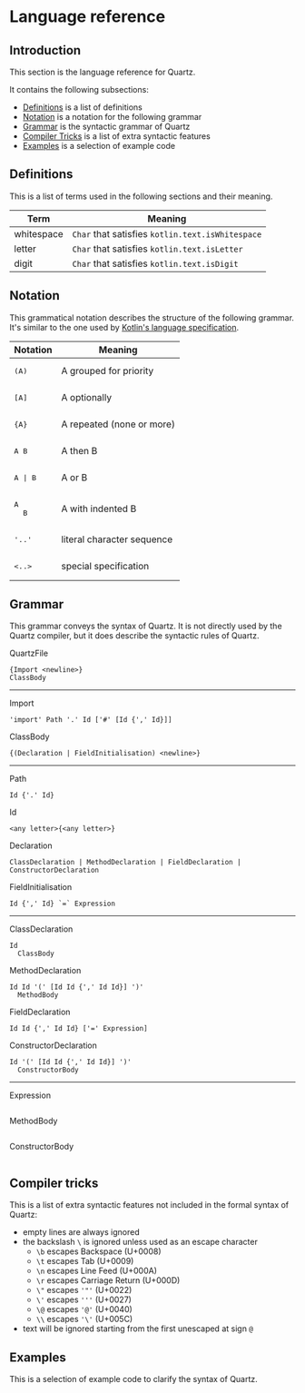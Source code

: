 # Language reference
## Introduction
This section is the language reference for Quartz.

It contains the following subsections:
* [Definitions](#definitions) is a list of definitions
* [Notation](#notation) is a notation for the following grammar
* [Grammar](#grammar) is the syntactic grammar of Quartz
* [Compiler Tricks](#compiler-tricks) is a list of extra syntactic features
* [Examples](#examples) is a selection of example code

## Definitions
This is a list of terms used in the following sections and their meaning.

| Term       | Meaning                                          |
|------------|--------------------------------------------------|
| whitespace | `Char` that satisfies `kotlin.text.isWhitespace` | 
| letter     | `Char` that satisfies `kotlin.text.isLetter`     |
| digit      | `Char` that satisfies `kotlin.text.isDigit`      |

## Notation
This grammatical notation describes the structure of the following grammar.
It's similar to the one used by [Kotlin's language specification](https://kotlinlang.org/spec/syntax-and-grammar.html#notation).

| Notation                 | Meaning                    |
|--------------------------|----------------------------|
| <pre>(A)                 | A grouped for priority     |
| <pre>\[A\]               | A optionally               |
| <pre>{A}                 | A repeated (none or more)  |
| <pre>A B                 | A then B                   |
| <pre>A \| B              | A or B                     |
| <pre>A<br/>&nbsp;&nbsp;B | A with indented B          |
| <pre>'..'                | literal character sequence |
| <pre><..>                | special specification      |

## Grammar
This grammar conveys the syntax of Quartz.
It is not directly used by the Quartz compiler, but it does describe the syntactic rules of Quartz.

QuartzFile
```
{Import <newline>}
ClassBody
```
---
Import
```
'import' Path '.' Id ['#' [Id {',' Id}]]
```
ClassBody
```
{(Declaration | FieldInitialisation) <newline>}
```
---
Path
```
Id {'.' Id}
```
Id
```
<any letter>{<any letter>}
```
Declaration
```
ClassDeclaration | MethodDeclaration | FieldDeclaration | ConstructorDeclaration
```
FieldInitialisation
```
Id {',' Id} `=` Expression
```
---
ClassDeclaration
```
Id
  ClassBody
```
MethodDeclaration
```
Id Id '(' [Id Id {',' Id Id}] ')'
  MethodBody
```
FieldDeclaration
```
Id Id {',' Id Id} ['=' Expression]
```
ConstructorDeclaration
```
Id '(' [Id Id {',' Id Id}] ')'
  ConstructorBody
```
---
Expression
```
```
MethodBody
```
```
ConstructorBody
```
```

## Compiler tricks
This is a list of extra syntactic features not included in the formal syntax of Quartz:
* empty lines are always ignored
* the backslash `\` is ignored unless used as an escape character
    * `\b` escapes Backspace (U+0008)
    * `\t` escapes Tab (U+0009)
    * `\n` escapes Line Feed (U+000A)
    * `\r` escapes Carriage Return (U+000D)
    * `\"` escapes `'"'` (U+0022)
    * `\'` escapes `'''` (U+0027)
    * `\@` escapes `'@'` (U+0040)
    * `\\` escapes `'\'` (U+005C)
* text will be ignored starting from the first unescaped at sign `@`

## Examples
This is a selection of example code to clarify the syntax of Quartz.
